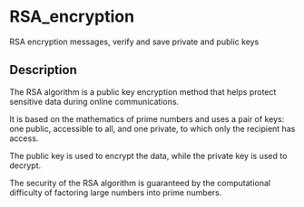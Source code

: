 # RSA_encryption
RSA encryption messages, verify and save private and public keys

## Description
The RSA algorithm is a public key encryption method that helps protect sensitive data during online communications. 

It is based on the mathematics of prime numbers and uses a pair of keys: one public, accessible to all, and one private, to which only the recipient has access. 

The public key is used to encrypt the data, while the private key is used to decrypt. 

The security of the RSA algorithm is guaranteed by the computational difficulty of factoring large numbers into prime numbers.
